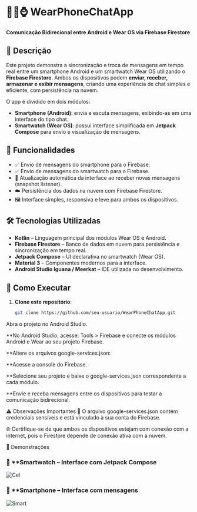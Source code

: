 # 🔄📱⌚ WearPhoneChatApp

**Comunicação Bidirecional entre Android e Wear OS via Firebase Firestore**

## 📝 Descrição

Este projeto demonstra a sincronização e troca de mensagens em tempo real entre um smartphone Android e um smartwatch Wear OS utilizando o **Firebase Firestore**. Ambos os dispositivos podem **enviar, receber, armazenar e exibir mensagens**, criando uma experiência de chat simples e eficiente, com persistência na nuvem.

O app é dividido em dois módulos:
- **Smartphone (Android)**: envia e escuta mensagens, exibindo-as em uma interface do tipo chat.
- **Smartwatch (Wear OS)**: possui interface simplificada em **Jetpack Compose** para envio e visualização de mensagens.

## 🚀 Funcionalidades

- ✅ Envio de mensagens do smartphone para o Firebase.
- ✅ Envio de mensagens do smartwatch para o Firebase.
- 🔄 Atualização automática da interface ao receber novas mensagens (snapshot listener).
- ☁️ Persistência dos dados na nuvem com Firebase Firestore.
- 🖼️ Interface simples, responsiva e leve para ambos os dispositivos.

## 🛠️ Tecnologias Utilizadas

- **Kotlin** – Linguagem principal dos módulos Wear OS e Android.
- **Firebase Firestore** – Banco de dados em nuvem para persistência e sincronização em tempo real.
- **Jetpack Compose** – UI declarativa no smartwatch (Wear OS).
- **Material 3** – Componentes modernos para a interface.
- **Android Studio Iguana / Meerkat** – IDE utilizada no desenvolvimento.

## 🏁 Como Executar

1. **Clone este repositório**:
   ```bash
   git clone https://github.com/seu-usuario/WearPhoneChatApp.git
Abra o projeto no Android Studio.

**No Android Studio, acesse:
Tools > Firebase
e conecte os módulos Android e Wear ao seu projeto Firebase.

**Altere os arquivos google-services.json:

**Acesse a console do Firebase.

**Selecione seu projeto e baixe o google-services.json correspondente a cada módulo.

**Envie e receba mensagens entre os dispositivos para testar a comunicação bidirecional.

⚠️ Observações Importantes
🔐 O arquivo google-services.json contém credenciais sensíveis e está vinculado à sua conta do Firebase.

🌐 Certifique-se de que ambos os dispositivos estejam com conexão com a internet, pois o Firestore depende de conexão ativa com a nuvem.

📸 Demonstrações
### 📸 **Smartwatch – Interface com Jetpack Compose
   ![Cel](https://github.com/user-attachments/assets/46b5ef31-2e6e-4690-a550-c74648d06577)

### 📱 **Smartphone – Interface com mensagens
   ![Smart](https://github.com/user-attachments/assets/c01555e0-1843-425d-82e9-9a5381b2d88f)

